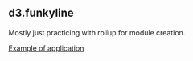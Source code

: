 ## d3.funkyline

Mostly just practicing with rollup for module creation.

[Example of application](https://bl.ocks.org/Andrew-Reid/5fa05044f281748580d01ffd52e59da0)


